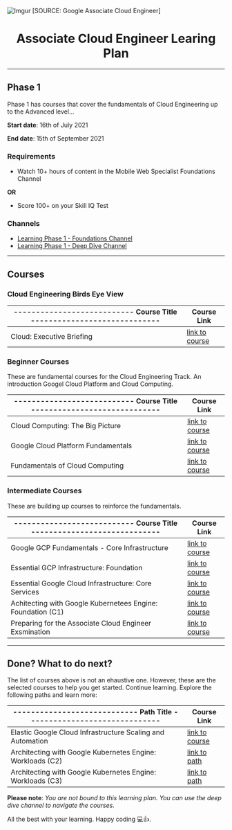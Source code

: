 ![Imgur](https://i2.wp.com/urbancodex.com/wp-content/uploads/google-cloud-certified-associate-cloud-engineer.png?w=678&ssl=1)
[SOURCE: Google Associate Cloud Engineer]

<h1 align="center">Associate Cloud Engineer Learing Plan</h1>

---

## Phase 1

Phase 1 has courses that cover the fundamentals of Cloud Engineering up to the Advanced level...

**Start date**: 16th of July 2021

**End date**: 15th of September 2021

### **Requirements**
- Watch 10+ hours of content in the Mobile Web Specialist Foundations Channel

**OR**

- Score 100+ on your Skill IQ Test

### **Channels**
- [Learning Phase 1 - Foundations Channel](https://app.pluralsight.com/channels/details/af513717-286c-4c27-ab58-1095473a8760)
- [Learning Phase 1 - Deep Dive Channel](https://app.pluralsight.com/channels/details/b3088443-765d-4da8-aaa0-65eb7d0ed53b)

---

## Courses
  
### Cloud Engineering Birds Eye View
  
| --------------------------- Course Title ----------------------------- | Course Link                                  |
| ---                                                                    | ---                                          |
| Cloud: Executive Briefing       | [link to course](https://app.pluralsight.com/library/courses/cloud-executive-briefing/table-of-contents) |
  
### Beginner Courses

These are fundamental courses for the Cloud Engineering Track. An introduction Googel Cloud Platform and Cloud Computing.

| --------------------------- Course Title ----------------------------- | Course Link                                  |
| ---                                                                    | ---                                          |
| Cloud Computing: The Big Picture                                             | [link to course](https://app.pluralsight.com/library/courses/cloud-computing-big-picture/table-of-contents) |
| Google Cloud Platform Fundamentals                                                      | [link to course](https://app.pluralsight.com/library/courses/google-cloud-platform-fundamentals/table-of-contents) |
| Fundamentals of Cloud Computing                                              | [link to course](https://app.pluralsight.com/library/courses/cloud-computing-fundamentals/table-of-contents) |

### Intermediate Courses

These are building up courses to reinforce the fundamentals.
  
| --------------------------- Course Title ----------------------------- | Course Link                                  |
| ---                                                                    | ---                                          |
| Google GCP Fundamentals - Core Infrastructure                                            | [link to course](https://app.pluralsight.com/library/courses/google-cloud-platform-fundamentals-core-infrastructure/table-of-contents) |
| Essential GCP Infrastructure: Foundation                                          | [link to course](https://app.pluralsight.com/library/courses/essential-google-cloud-infrastructure-foundation-1/table-of-contents) |
| Essential Google Cloud Infrastructure: Core Services                                         | [link to course](https://app.pluralsight.com/library/courses/essential-google-cloud-infrastructure-core-services-3/table-of-contents) |
| Achitecting with Google Kubernetees Engine: Foundation (C1)                                  | [link to course](https://app.pluralsight.com/library/courses/architecting-google-kubernetes-engine-foundations-c1/table-of-contents) |
| Preparing for the Associate Cloud Engineer Exsmination                                             | [link to course](https://app.pluralsight.com/library/courses/preparing-associate-cloud-engineer-examination/table-of-contents)            |

---

## Done? What to do next?

The list of courses above is not an ehaustive one. However, these are the selected courses to help you get started. Continue learning. Explore the following paths and learn more: 

| ---------------------------- Path Title ------------------------------ | Course Link                                  |
| ---                                                                    | ---                                          |
| Elastic Google Cloud Infrastructure Scaling and Automation                              | [link to course](https://app.pluralsight.com/library/courses/elastic-google-cloud-infrastructure-scaling-automation-3/table-of-contents)|
| Architecting with Google Kubernetes Engine: Workloads (C2)                                         | [link to path](https://app.pluralsight.com/library/courses/architecting-google-kubernetes-engine-workloads-c2/table-of-contents) |
| Architecting with Google Kubernetes Engine: Workloads (C3)                                          | [link to path](https://app.pluralsight.com/library/courses/architecting-google-kubernetes-engine-production-c3/table-of-contents) |


**Please note**: *You are not bound to this learning plan. You can use the deep dive channel to navigate the courses.*

All the best with your learning. Happy coding 💻👍.
 
